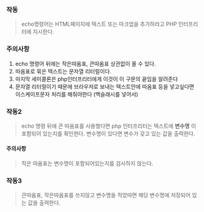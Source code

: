 ### 작동
> echo명령어는 HTML페이지에 텍스트 또는 마크업을 추가하라고 PHP 인터프리터에 지시한다.  

### 주의사항
1. echo 명령어 뒤에는 작은따옴표, 큰따옴표 상관없이 올 수 있다.  
2. 따옴표로 묶은 텍스트는 문자열 리터럴이다.
3. 마지막 세미콜론은 php인터프리터에게 이것이 이 구문의 끝임을 알려준다
4. 문자열 리터럴이기 때문에 브라우저로 보내는 텍스트안에 따옴표 등을 넣고싶다면 이스케이프문자 처리를 해줘야한다 (백슬래시를 넣어서)

### 작동2
> echo 명령 뒤에 큰 따옴표를 사용했다면 php 인터프리터는 텍스트에 **변수명** 이 포함되어 있는지를 확인한다. 변수명이 있다면 변수가 갖고 있는 값을 출력한다.

#### 주의사항
> 작은 따옴표는 변수명이 포함되어있는지를 검사하지 않는다.  

### 작동3
> 큰따옴표, 작은따옴표를 쓰지않고 변수명을 적었따면  해당 변수명에 저장되어 있는 값을 출력한다.
> 